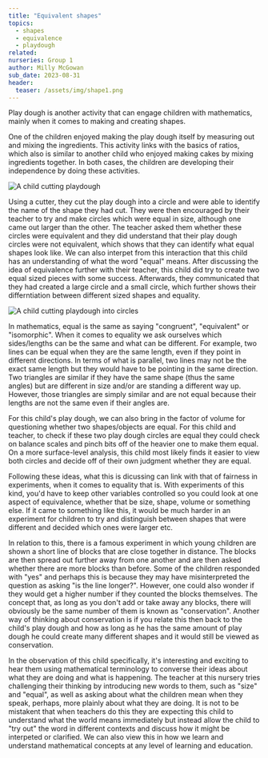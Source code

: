 ```yaml
---
title: "Equivalent shapes"
topics:
  - shapes
  - equivalence
  - playdough
related:
nurseries: Group 1
author: Milly McGowan
sub_date: 2023-08-31
header:
  teaser: /assets/img/shape1.png
---
```

Play dough is another activity that can engage children with mathematics, mainly when it comes to making and creating shapes.

One of the children enjoyed making the play dough itself by measuring out and mixing the ingredients. This activity links with the basics of ratios, which also is similar to another child who enjoyed making cakes by mixing ingredients together. In both cases, the children are developing their independence by doing these activities.


![A child cutting playdough]({{site.baseurl}}/assets/img/shape1.png "Cutting playdough")

Using a cutter, they cut the play dough into a circle and were able to identify the name of the shape they had cut. They were then encouraged by their teacher to try and make circles which were equal in size, although one came out larger than the other. The teacher asked them whether these circles were equivalent and they did understand that their play dough circles were not equivalent, which shows that they can identify what equal shapes look like. We can also interpet from this interaction that this child has an understanding of what the word "equal" means. After discussing the idea of equivalence further with their teacher, this child did try to create two equal sized pieces with some success. Afterwards, they communicated that they had created a large circle and a small circle, which further shows their differntiation between different sized shapes and equality.

![A child cutting playdough into circles]({{site.baseurl}}/assets/img/shape2.png "Playdough circles")

In mathematics, equal is the same as saying "congruent", "equivalent" or "isomorphic". When it comes to equality we ask ourselves which sides/lengths can be the same and what can be different. For example, two lines can be equal when they are the same length, even if they point in different directions. In terms of what is parallel, two lines may not be the exact same length but they would have to be pointing in the same direction. Two triangles are similar if they have the same shape (thus the same angles) but are different in size and/or are standing a different way up. However, those triangles are simply similar and are not equal because their lengths are not the same even if their angles are.

For this child's play dough, we can also bring in the factor of volume for questioning whether two shapes/objects are equal. For this child and teacher, to check if these two play dough circles are equal they could check on balance scales and pinch bits off of the heavier one to make them equal. On a more surface-level analysis, this child most likely finds it easier to view both circles and decide off of their own judgment whether they are equal.

Following these ideas, what this is dicussing can link with that of fairness in experiments, when it comes to equality that is. With experiments of this kind, you'd have to keep other variables controlled so you could look at one aspect of equivalence, whether that be size, shape, volume or something else. If it came to something like this, it would be much harder in an experiment for children to try and distinguish between shapes that were different and decided which ones were larger etc.

In relation to this, there is a famous experiment in which young children are shown a short line of blocks that are close together in distance. The blocks are then spread out further away from one another and are then asked whether there are more blocks than before. Some of the children responded with "yes" and perhaps this is because they may have misinterpreted the question as asking "is the line longer?". However, one could also wonder if they would get a higher number if they counted the blocks themselves. The concept that, as long as you don't add or take away any blocks, there will obviously be the same number of them is known as "conservation". Another way of thinking about conservation is if you relate this then back to the child's play dough and how as long as he has the same amount of play dough he could create many different shapes and it would still be viewed as conservation.

In the observation of this child specifically, it's interesting and exciting to hear them using mathematical terminology to converse their ideas about what they are doing and what is happening. The teacher at this nursery tries challenging their thinking by introducing new words to them, such as "size" and "equal", as well as asking about what the children mean when they speak, perhaps, more plainly about what they are doing. It is not to be mistakent that when teachers do this they are expecting this child to understand what the world means immediately but instead allow the child to "try out" the word in different contexts and discuss how it might be interpeted or clarified. We can also view this in how we learn and understand mathematical concepts at any level of learning and education.



